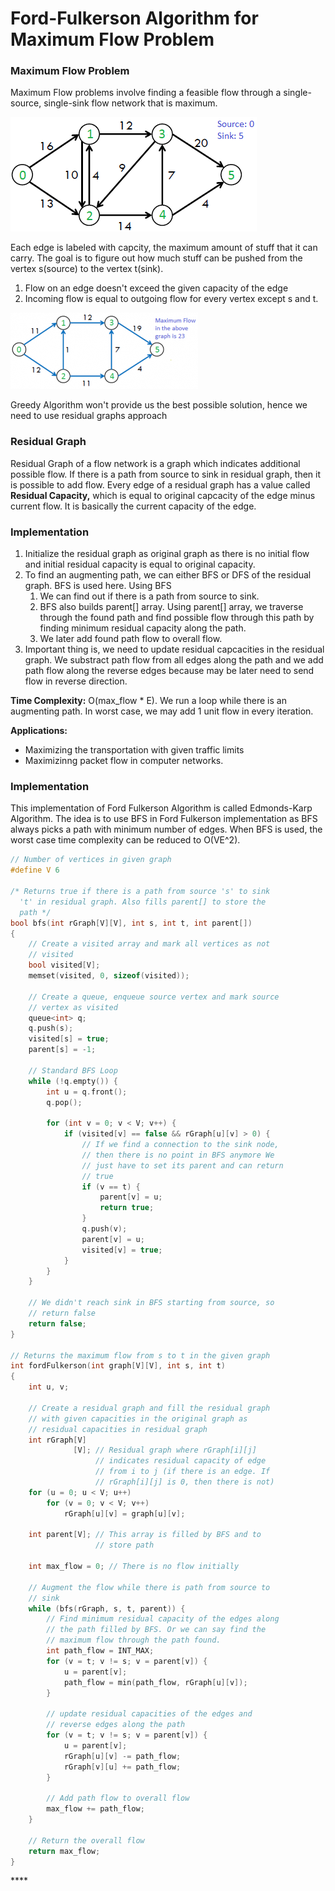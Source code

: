 # Ford-Fulkerson Algorithm for Maximum Flow Problem

### Maximum Flow Problem

Maximum Flow problems involve finding a feasible flow through a single-source, single-sink flow network that is maximum.

![](../../../.gitbook/assets/image%20%2821%29.png)

Each edge is labeled with capcity, the maximum amount of stuff that it can carry. The goal is to figure out how much stuff can be pushed from the vertex s\(source\) to the vertex t\(sink\).

1. Flow on an edge doesn't exceed the given capacity of the edge
2. Incoming flow is equal to outgoing flow for every vertex except s and t.

![](../../../.gitbook/assets/image%20%2812%29.png)

Greedy Algorithm won't provide us the best possible solution, hence we need to use residual graphs approach

### Residual Graph

Residual Graph of a flow network is a graph which indicates additional possible flow. If there is a path from source to sink in residual graph, then it is possible to add flow. Every edge of a residual graph has a value called **Residual Capacity,** which is equal to original capcacity of the edge minus current flow. It is basically the current capacity of the edge.

### Implementation

1. Initialize the residual graph as original graph as there is no initial flow and initial residual capacity is equal to original capacity.
2. To find an augmenting path, we can either BFS or DFS of the residual graph. BFS is used here. Using BFS
   1. We can find out if there is a path from source to sink.
   2. BFS also builds parent\[\] array. Using parent\[\] array, we traverse through the found path and find possible flow through this path by finding minimum residual capacity along the path.
   3. We later add found path flow to overall flow.
3. Important thing is, we need to update residual capcacities in the residual graph. We substract path flow from all edges along the path and we add path flow along the reverse edges because may be later need to send flow in reverse direction.

**Time Complexity:** O\(max\_flow \* E\). We run a loop while there is an augmenting path. In worst case, we may add 1 unit flow in every iteration.

**Applications:**

* Maximizing the transportation with given traffic limits
* Maximizinng packet flow in computer networks.

### Implementation

This implementation of Ford Fulkerson Algorithm is called Edmonds-Karp Algorithm. The idea is to use BFS in Ford Fulkerson implementation as BFS always picks a path with minimum number of edges. When BFS is used, the worst case time complexity can be reduced to O\(VE^2\).

```cpp
// Number of vertices in given graph
#define V 6
 
/* Returns true if there is a path from source 's' to sink
  't' in residual graph. Also fills parent[] to store the
  path */
bool bfs(int rGraph[V][V], int s, int t, int parent[])
{
    // Create a visited array and mark all vertices as not
    // visited
    bool visited[V];
    memset(visited, 0, sizeof(visited));
 
    // Create a queue, enqueue source vertex and mark source
    // vertex as visited
    queue<int> q;
    q.push(s);
    visited[s] = true;
    parent[s] = -1;
 
    // Standard BFS Loop
    while (!q.empty()) {
        int u = q.front();
        q.pop();
 
        for (int v = 0; v < V; v++) {
            if (visited[v] == false && rGraph[u][v] > 0) {
                // If we find a connection to the sink node,
                // then there is no point in BFS anymore We
                // just have to set its parent and can return
                // true
                if (v == t) {
                    parent[v] = u;
                    return true;
                }
                q.push(v);
                parent[v] = u;
                visited[v] = true;
            }
        }
    }
 
    // We didn't reach sink in BFS starting from source, so
    // return false
    return false;
}
 
// Returns the maximum flow from s to t in the given graph
int fordFulkerson(int graph[V][V], int s, int t)
{
    int u, v;
 
    // Create a residual graph and fill the residual graph
    // with given capacities in the original graph as
    // residual capacities in residual graph
    int rGraph[V]
              [V]; // Residual graph where rGraph[i][j]
                   // indicates residual capacity of edge
                   // from i to j (if there is an edge. If
                   // rGraph[i][j] is 0, then there is not)
    for (u = 0; u < V; u++)
        for (v = 0; v < V; v++)
            rGraph[u][v] = graph[u][v];
 
    int parent[V]; // This array is filled by BFS and to
                   // store path
 
    int max_flow = 0; // There is no flow initially
 
    // Augment the flow while there is path from source to
    // sink
    while (bfs(rGraph, s, t, parent)) {
        // Find minimum residual capacity of the edges along
        // the path filled by BFS. Or we can say find the
        // maximum flow through the path found.
        int path_flow = INT_MAX;
        for (v = t; v != s; v = parent[v]) {
            u = parent[v];
            path_flow = min(path_flow, rGraph[u][v]);
        }
 
        // update residual capacities of the edges and
        // reverse edges along the path
        for (v = t; v != s; v = parent[v]) {
            u = parent[v];
            rGraph[u][v] -= path_flow;
            rGraph[v][u] += path_flow;
        }
 
        // Add path flow to overall flow
        max_flow += path_flow;
    }
 
    // Return the overall flow
    return max_flow;
}
```

\*\*\*\*



